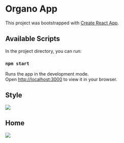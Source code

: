 # Organo App

This project was bootstrapped with [Create React App](https://github.com/facebook/create-react-app).

## Available Scripts

In the project directory, you can run:

### `npm start`

Runs the app in the development mode.\
Open [http://localhost:3000](http://localhost:3000) to view it in your browser.

## Style
![](https://i.imgur.com/jv3kLJP.png)

## Home
![](https://i.imgur.com/XCncqGT.png)





